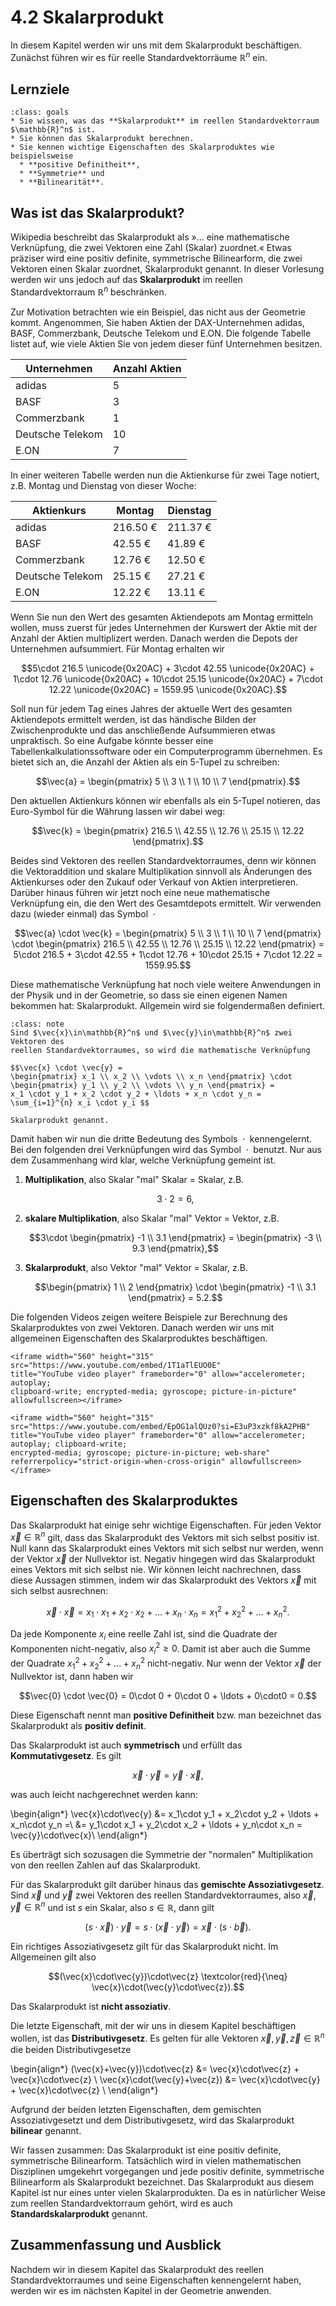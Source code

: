 # 4.2 Skalarprodukt

In diesem Kapitel werden wir uns mit dem Skalarprodukt beschäftigen. Zunächst
führen wir es für reelle Standardvektorräume $\mathbb{R}^n$ ein.

## Lernziele

```{admonition} Lernziele
:class: goals
* Sie wissen, was das **Skalarprodukt** im reellen Standardvektorraum $\mathbb{R}^n$ ist.
* Sie können das Skalarprodukt berechnen.
* Sie kennen wichtige Eigenschaften des Skalarproduktes wie beispielsweise
  * **positive Definitheit**,
  * **Symmetrie** und
  * **Bilinearität**.
```

## Was ist das Skalarprodukt?

Wikipedia beschreibt das Skalarprodukt als »... eine mathematische Verknüpfung,
die zwei Vektoren eine Zahl (Skalar) zuordnet.« Etwas präziser wird eine positiv
definite, symmetrische Bilinearform, die zwei Vektoren einen Skalar zuordnet,
Skalarprodukt genannt. In dieser Vorlesung werden wir uns jedoch auf das
**Skalarprodukt** im reellen Standardvektorraum $\mathbb{R}^n$ beschränken.

Zur Motivation betrachten wie ein Beispiel, das nicht aus der Geometrie kommt.
Angenommen, Sie haben Aktien der DAX-Unternehmen adidas, BASF, Commerzbank,
Deutsche Telekom und E.ON. Die folgende Tabelle listet auf, wie viele Aktien Sie
von jedem dieser fünf Unternehmen besitzen.

|Unternehmen|Anzahl Aktien|
|---|---|
|adidas|5|
|BASF|3|
|Commerzbank|1|
|Deutsche Telekom|10|
|E.ON|7|

In einer weiteren Tabelle werden nun die Aktienkurse für zwei Tage notiert, z.B.
Montag und Dienstag von dieser Woche:

|Aktienkurs|Montag|Dienstag|
|---|---|---|
|adidas|216.50 €|211.37 €|
|BASF|42.55 €|41.89 €|
|Commerzbank|12.76 €|12.50 €|
|Deutsche Telekom|25.15 €|27.21 €|
|E.ON|12.22 €|13.11 €|

Wenn Sie nun den Wert des gesamten Aktiendepots am Montag ermitteln wollen, muss
zuerst für jedes Unternehmen der Kurswert der Aktie mit der Anzahl der Aktien
multiplizert werden. Danach werden die Depots der Unternehmen aufsummiert. Für
Montag erhalten wir

$$5\cdot 216.5 \unicode{0x20AC} + 3\cdot 42.55 \unicode{0x20AC} + 1\cdot 12.76
\unicode{0x20AC} + 10\cdot 25.15 \unicode{0x20AC} + 7\cdot 12.22
\unicode{0x20AC} = 1559.95 \unicode{0x20AC}.$$

Soll nun für jedem Tag eines Jahres der aktuelle Wert des gesamten Aktiendepots
ermittelt werden, ist das händische Bilden der Zwischenprodukte und das
anschließende Aufsummieren etwas unpraktisch. So eine Aufgabe könnte besser eine
Tabellenkalkulationssoftware oder ein Computerprogramm übernehmen. Es bietet
sich an, die Anzahl der Aktien als ein 5-Tupel zu schreiben:

$$\vec{a} = \begin{pmatrix} 5 \\ 3 \\ 1 \\ 10 \\ 7 \end{pmatrix}.$$

Den aktuellen Aktienkurs können wir ebenfalls als ein 5-Tupel notieren, das
Euro-Symbol für die Währung lassen wir dabei weg:

$$\vec{k} = \begin{pmatrix} 216.5 \\ 42.55 \\ 12.76 \\ 25.15 \\ 12.22
\end{pmatrix}.$$

Beides sind Vektoren des reellen Standardvektorraumes, denn wir können die
Vektoraddition und skalare Multiplikation sinnvoll als Änderungen des
Aktienkurses oder den Zukauf oder Verkauf von Aktien interpretieren. Darüber
hinaus führen wir jetzt noch eine neue mathematische Verknüpfung ein, die den
Wert des Gesamtdepots ermittelt. Wir verwenden dazu (wieder einmal) das Symbol
$\;\cdot\;$

$$\vec{a} \cdot \vec{k} =
\begin{pmatrix} 5 \\ 3 \\ 1 \\ 10 \\ 7 \end{pmatrix} \cdot
\begin{pmatrix} 216.5 \\ 42.55 \\ 12.76 \\ 25.15 \\ 12.22 \end{pmatrix} =
5\cdot 216.5 + 3\cdot 42.55 + 1\cdot 12.76 + 10\cdot 25.15 + 7\cdot 12.22 = 1559.95.$$

Diese mathematische Verknüpfung hat noch viele weitere Anwendungen in der Physik
und in der Geometrie, so dass sie einen eigenen Namen bekommen hat:
Skalarprodukt. Allgemein wird sie folgendermaßen definiert.

```{admonition} Was ist ... das Skalarprodukt?
:class: note
Sind $\vec{x}\in\mathbb{R}^n$ und $\vec{y}\in\mathbb{R}^n$ zwei Vektoren des
reellen Standardvektorraumes, so wird die mathematische Verknüpfung

$$\vec{x} \cdot \vec{y} = 
\begin{pmatrix} x_1 \\ x_2 \\ \vdots \\ x_n \end{pmatrix} \cdot
\begin{pmatrix} y_1 \\ y_2 \\ \vdots \\ y_n \end{pmatrix} =
x_1 \cdot y_1 + x_2 \cdot y_2 + \ldots + x_n \cdot y_n =
\sum_{i=1}^{n} x_i \cdot y_i $$

Skalarprodukt genannt.
```

Damit haben wir nun die dritte Bedeutung des Symbols $\;\cdot\;$ kennengelernt.
Bei den folgenden drei Verknüpfungen wird das Symbol $\;\cdot\;$ benutzt. Nur
aus dem Zusammenhang wird klar, welche Verknüpfung gemeint ist.

1. **Multiplikation**, also Skalar "mal" Skalar = Skalar, z.B.

   $$3\cdot 2 = 6,$$

2. **skalare Multiplikation**, also Skalar "mal" Vektor = Vektor, z.B.

   $$3\cdot \begin{pmatrix} -1 \\ 3.1 \end{pmatrix} = \begin{pmatrix} -3 \\ 9.3 \end{pmatrix},$$

3. **Skalarprodukt**, also Vektor "mal" Vektor = Skalar, z.B.

   $$\begin{pmatrix} 1 \\ 2 \end{pmatrix} \cdot \begin{pmatrix} -1 \\ 3.1
   \end{pmatrix} = 5.2.$$

Die folgenden Videos zeigen weitere Beispiele zur Berechnung des Skalarproduktes
von zwei Vektoren. Danach werden wir uns mit allgemeinen Eigenschaften des
Skalarproduktes beschäftigen.

```{dropdown} Video "Skalarprodukt" von Visual X
<iframe width="560" height="315" src="https://www.youtube.com/embed/1T1aTlEUO0E"
title="YouTube video player" frameborder="0" allow="accelerometer; autoplay;
clipboard-write; encrypted-media; gyroscope; picture-in-picture" allowfullscreen></iframe>
```

```{dropdown} Video "Skalarprodukt berechnen" von Einfach Mathe!
<iframe width="560" height="315" src="https://www.youtube.com/embed/EpOG1alQUz0?si=E3uP3xzkf8kA2PHB" 
title="YouTube video player" frameborder="0" allow="accelerometer; autoplay; clipboard-write; 
encrypted-media; gyroscope; picture-in-picture; web-share" 
referrerpolicy="strict-origin-when-cross-origin" allowfullscreen></iframe>
```

## Eigenschaften des Skalarproduktes

Das Skalarprodukt hat einige sehr wichtige Eigenschaften. Für jeden Vektor
$\vec{x}\in\mathbb{R}^n$ gilt, dass das Skalarprodukt des Vektors mit sich
selbst positiv ist. Null kann das Skalarprodukt eines Vektors mit sich selbst
nur werden, wenn der Vektor $\vec{x}$ der Nullvektor ist. Negativ hingegen wird
das Skalarprodukt eines Vektors mit sich selbst nie. Wir können leicht
nachrechnen, dass diese Aussagen stimmen, indem wir das Skalarprodukt des
Vektors $\vec{x}$ mit sich selbst ausrechnen:

$$\vec{x}\cdot\vec{x} = x_1 \cdot x_1 + x_2 \cdot x_2 + \ldots + x_n \cdot x_n =
 x_1^2 + x_2^2 + \ldots + x_n^2.$$

Da jede Komponente $x_i$ eine reelle Zahl ist, sind die Quadrate der Komponenten
nicht-negativ, also $x_i^2 \geq 0$. Damit ist aber auch die Summe der Quadrate
$x_1^2 + x_2^2 + \ldots + x_n^2$ nicht-negativ. Nur wenn der Vektor $\vec{x}$
der Nullvektor ist, dann haben wir

$$\vec{0} \cdot \vec{0} = 0\cdot 0 + 0\cdot 0 + \ldots + 0\cdot0 = 0.$$

Diese Eigenschaft nennt man **positive Definitheit** bzw. man bezeichnet das
Skalarprodukt als **positiv definit**.

Das Skalarprodukt ist auch **symmetrisch** und erfüllt das **Kommutativgesetz**. Es gilt

$$\vec{x} \cdot \vec{y} = \vec{y} \cdot \vec{x},$$

was auch leicht nachgerechnet werden kann:

\begin{align*} \vec{x}\cdot\vec{y} &= x_1\cdot y_1 + x_2\cdot y_2 + \ldots +
x_n\cdot y_n =\\
&= y_1\cdot x_1 + y_2\cdot x_2 + \ldots + y_n\cdot x_n = \vec{y}\cdot\vec{x}\\
\end{align*}

Es überträgt sich sozusagen die Symmetrie der "normalen" Multiplikation von
den reellen Zahlen auf das Skalarprodukt.

Für das Skalarprodukt gilt darüber hinaus das **gemischte Assoziativgesetz**.
Sind $\vec{x}$ und $\vec{y}$ zwei Vektoren des reellen Standardvektorraumes,
also $\vec{x}, \vec{y}\in\mathbb{R}^n$ und ist $s$ ein Skalar, also
$s\in\mathbb{R}$, dann gilt

$$(s\cdot\vec{x})\cdot\vec{y} = s\cdot (\vec{x}\cdot\vec{y}) = \vec{x}\cdot
(s\cdot\vec{b}).$$

Ein richtiges Assoziativgesetz gilt für das Skalarprodukt nicht. Im Allgemeinen
gilt also

$$(\vec{x}\cdot\vec{y})\cdot\vec{z} \textcolor{red}{\neq}
\vec{x}\cdot(\vec{y}\cdot\vec{z}).$$

Das Skalarprodukt ist **nicht assoziativ**.

Die letzte Eigenschaft, mit der wir uns in diesem Kapitel beschäftigen wollen,
ist das **Distributivgesetz**. Es gelten für alle Vektoren $\vec{x}, \vec{y},
\vec{z} \in \mathbb{R}^n$ die beiden Distributivgesetze

\begin{align*}
(\vec{x}+\vec{y})\cdot\vec{z} &= \vec{x}\cdot\vec{z} + \vec{x}\cdot\vec{z} \\
\vec{x}\cdot(\vec{y}+\vec{z}) &= \vec{x}\cdot\vec{y} + \vec{x}\cdot\vec{z} \\
\end{align*}

Aufgrund der beiden letzten Eigenschaften, dem gemischten Assoziativgesetzt und
dem Distributivgesetz, wird das Skalarprodukt **bilinear** genannt.

Wir fassen zusammen: Das Skalarprodukt ist eine positiv definite, symmetrische
Bilinearform. Tatsächlich wird in vielen mathematischen Disziplinen umgekehrt
vorgegangen und jede positiv definite, symmetrische Bilinearform als
Skalarprodukt bezeichnet. Das Skalarprodukt aus diesem Kapitel ist nur eines
unter vielen Skalarprodukten. Da es in natürlicher Weise zum reellen
Standardvektorraum gehört, wird es auch **Standardskalarprodukt** genannt.

## Zusammenfassung und Ausblick

Nachdem wir in diesem Kapitel das Skalarprodukt des reellen Standardvektorraumes
und seine Eigenschaften kennengelernt haben, werden wir es im nächsten Kapitel
in der Geometrie anwenden.
